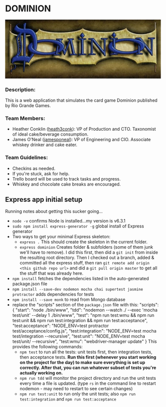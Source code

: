 # DOMINION

![Dominion Logo](images/DominionLogo.jpg)

### Description:
This is a web application that simulates the card game Dominion published by Rio Grande Games.

### Team Members:
- Heather Conklin ([heath3conk](https://github.com/heath3conk)): VP of Production and CTO. Taxonomist of ideal cake/beverage consumption.
- James O'Neal ([jamesponeal](https://github.com/jamesponeal)): VP of Engineering and CIO. Associate whiskey drinker and cake eater.

### Team Guidelines:
- Checkins as needed.
- If you're stuck, ask for help.
- Trello board will be used to track tasks and progress.
- Whiskey and chocolate cake breaks are encouraged.

## Express app initial setup
Running notes about getting this sucker going...

- `node -v` confirms Node is installed...my version is v6.3.1
- `sudo npm install express-generator -g` global install of Express generator
- Two ways to get your minimal Express skeleton: 
  - `express .` This should create the skeleton in the current folder. 
  - `express dominion` Creates folder & subfolders (some of them junk we'll have to remove). I did this first, then did a `git init` from inside the resulting root directory. Then I checked out a branch, added & committed all the express stuff, then ran `git remote add origin <this github repo url>` and did a `git pull origin master` to get all the stuff that was already here.
- `npm install` fetches the dependencies listed in the auto-generated package.json file
- `npm install --save-dev nodemon mocha chai supertest jasmine protractor` adds dependencies for tests
- `npm install --save monk` to read from Mongo database
- replace the "scripts" section of the `package.json` file with this: "scripts": { "start": "node ./bin/www", "tdd": "nodemon --watch ./ --exec 'mocha test/unit' --delay 1 ./bin/www", "test": "npm run test:wmu && npm run test:unit && npm run test:integration && npm run test:acceptance", "test:acceptance": "NODE_ENV=test protractor test/acceptance/config.js", "test:integration": "NODE_ENV=test mocha test/integration --recursive", "test:unit": "NODE_ENV=test mocha test/unit/ --recursive", "test:wmu": "webdriver-manager update" } This provides the following commands:
  - `npm test` to run all the tests: unit tests first, then integration tests, then acceptance tests. **Run this first (whenever you start working on the project for the day) to make sure everything is set up correctly. After that, you can run whatever subset of tests you're actually working on.**
  - `npm run tdd` will monitor the project directory and run the unit tests every time a file is updated. (type `rs` in the command line to restart nodemon - may need to restart to see certain changes)
  - `npm run test:unit` to run only the unit tests; also `npm run test:integration` and `npm run test:acceptance`
  
